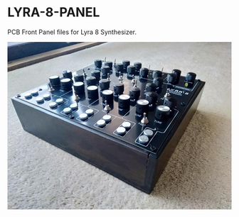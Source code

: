 # LYRA-8-PANEL
PCB Front Panel files for Lyra 8 Synthesizer.

![alt text](https://github.com/oscillosaurus/LYRA-8-PANEL/blob/master/LYRA-8-PANEL.jpg?raw=true)
